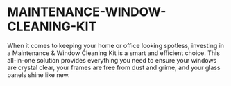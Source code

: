 # MAINTENANCE-WINDOW-CLEANING-KIT
When it comes to keeping your home or office looking spotless, investing in a Maintenance &amp; Window Cleaning Kit is a smart and efficient choice. This all-in-one solution provides everything you need to ensure your windows are crystal clear, your frames are free from dust and grime, and your glass panels shine like new.
